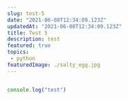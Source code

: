 ```yaml
---
slug: test-5
date: "2021-06-08T12:34:09.123Z"
updatedAt: "2021-06-08T12:34:09.123Z"
title: Test 5
description: test
featured: true
topics:
 - python
featuredImage: ./salty_egg.jpg
---
```

```js

console.log("test")

```
